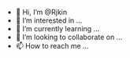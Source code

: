- 👋 Hi, I’m @Rjkin
- 👀 I’m interested in ...
- 🌱 I’m currently learning ...
- 💞️ I’m looking to collaborate on ...
- 📫 How to reach me ...

<!---
Rjkin/Rjkin is a ✨ special ✨ repository because its `README.md` (this file) appears on your GitHub profile.
You can click the Preview link to take a look at your changes.
--->
